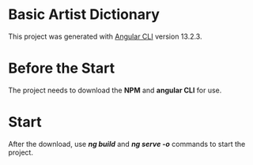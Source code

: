 # Basic Artist Dictionary
This project was generated with [Angular CLI](https://github.com/angular/angular-cli) version 13.2.3.
# Before the Start
The project needs to download the **NPM** and **angular CLI** for use.
# Start
After the download, use ***ng build*** and ***ng serve -o*** commands to start the project.

